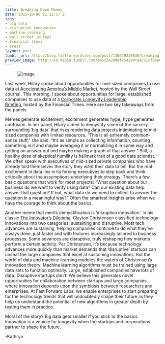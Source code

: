 ```yaml
---
title: Breaking Down Memes
date: 2015-10-06 21:12:57 Z
tags:
- big data
- disruptive innovation
- machine learning
- wall street journal
- financial times
- press
layout: post
tumblr_url: http://blog.fastforwardlabs.com/post/130639238038/breaking-down-memes
preview_image: http://68.media.tumblr.com/ee5c34209ef754284caac01cfd8e0374/tumblr_inline_nvtfasBYBg1ta78fg_540.png
---
```


<figure data-orig-width="758" data-orig-height="508" class="tmblr-full"><img src="http://68.media.tumblr.com/ee5c34209ef754284caac01cfd8e0374/tumblr_inline_nvtfasBYBg1ta78fg_540.png" alt="image" data-orig-width="758" data-orig-height="508"/></figure><p>Last week, Hilary spoke about opportunities for mid-sized companies to use data at <a href="http://www.wsj.com/articles/michele-chambers-hilary-mason-jerry-wolfe-on-big-data-1444096892">Accelerating America’s Middle Market</a>, hosted by the Wall Street Journal. This morning, I spoke about opportunities for large, established companies to use data at a <a href="https://live.ft.com/Events/2015/Corporate-Longevity-Leadership-Briefing-New-York">Corporate Longevity Leadership Briefing</a>, hosted by the Financial Times. Here are two key takeaways from the panels: </p><p>Memes generate excitement; excitement generates hype; hype generates confusion. In her panel, Hilary aimed to demystify some of the sorcery surrounding ‘big data’ that risks rendering data projects intimidating to mid-sized companies with limited resources. “This is all extremely common-sense stuff,” she said. “It’s as simple as collecting information, counting something in it and maybe averaging it or normalizing it in some way and getting an answer out and maybe making a graph of that answer.” Still, a healthy dose of skeptical humility is hallmark trait of a good data scientist. We often speak with executives of mid-sized private companies who have already told themselves the story they want their data to tell. But the real excitement in data lies in its forcing executives to step back and think critically about the assumptions underlying their strategy. There’s a few basic questions that work for most projects: “What question about our business do we want to verify using data? Can our existing data help answer that question? If not, what data do we need to collect to answer the question in a meaningful way?” Often the smartest insights arise when we have the courage to think about the basics. </p><p>Another meme that merits demystification is ‘disruption innovation.’ In his classic <a href="https://en.wikipedia.org/wiki/The_Innovator%27s_Dilemma">The Innovator’s Dilemma</a>, Clayton Christensen classified technology innovations into two categories: sustaining and disruptive. Most tech advances are sustaining, helping companies continue to do what they’ve always done, just faster and with features increasingly tailored to business processes. Some advances are disruptive, truly reshaping how markets perform a certain activity. Per Christensen, it’s because technology advances more quickly than market demands that ‘disruptive’ startups can unseat the large companies that excel at sustaining innovations. But the world of data and machine learning muddies the waters of Christensen’s innovation theory. Machine learning algorithms must be trained using large data sets to function optimally. Large, established companies have lots of data. Disruptive startups don’t. We believe this generates novel opportunities for collaboration between startups and large companies, where innovation depends upon the symbiosis between researchers and enterprises. At Fast Forward Labs, we enable enterprises to start preparing for the technology trends that will undoubtedly shape their future as they help us understand the potential of new algorithms in greater depth by testing them in practice. </p><p>Moral of the story? Big data gets smaller if you stick to the basics. Innovation is a vehicle for longevity when the startups and corporations partner to shape the future. </p><p>-Kathryn</p>
